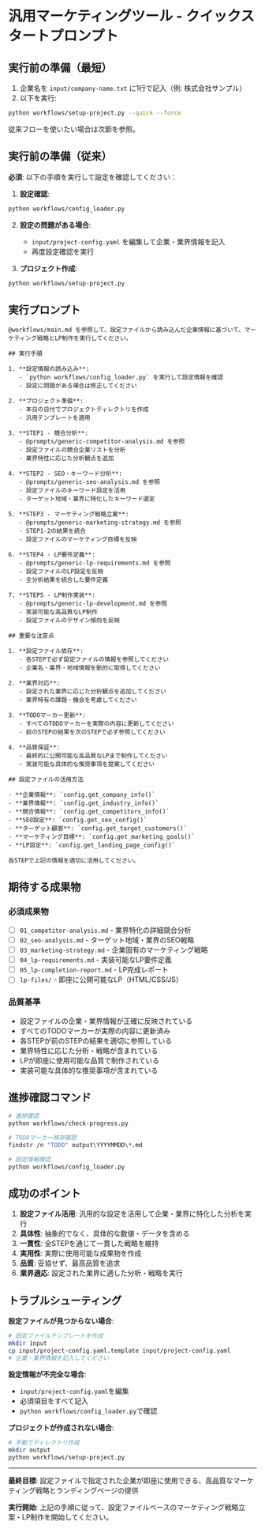 # 汎用マーケティングツール - クイックスタートプロンプト

## 実行前の準備（最短）

1. 企業名を `input/company-name.txt` に1行で記入（例: 株式会社サンプル）
2. 以下を実行:
```bash
python workflows/setup-project.py --quick --force
```

従来フローを使いたい場合は次節を参照。

## 実行前の準備（従来）

**必須**: 以下の手順を実行して設定を確認してください：

1. **設定確認**:
```bash
python workflows/config_loader.py
```

2. **設定の問題がある場合**:
   - `input/project-config.yaml` を編集して企業・業界情報を記入
   - 再度設定確認を実行

3. **プロジェクト作成**:
```bash
python workflows/setup-project.py
```

## 実行プロンプト

```
@workflows/main.md を参照して、設定ファイルから読み込んだ企業情報に基づいて、マーケティング戦略とLP制作を実行してください。

## 実行手順

1. **設定情報の読み込み**: 
   - `python workflows/config_loader.py` を実行して設定情報を確認
   - 設定に問題がある場合は修正してください

2. **プロジェクト準備**: 
   - 本日の日付でプロジェクトディレクトリを作成
   - 汎用テンプレートを適用

3. **STEP1 - 競合分析**: 
   - @prompts/generic-competitor-analysis.md を参照
   - 設定ファイルの競合企業リストを分析
   - 業界特性に応じた分析観点を追加

4. **STEP2 - SEO・キーワード分析**: 
   - @prompts/generic-seo-analysis.md を参照
   - 設定ファイルのキーワード設定を活用
   - ターゲット地域・業界に特化したキーワード選定

5. **STEP3 - マーケティング戦略立案**: 
   - @prompts/generic-marketing-strategy.md を参照
   - STEP1-2の結果を統合
   - 設定ファイルのマーケティング目標を反映

6. **STEP4 - LP要件定義**: 
   - @prompts/generic-lp-requirements.md を参照
   - 設定ファイルのLP設定を反映
   - 全分析結果を統合した要件定義

7. **STEP5 - LP制作実装**: 
   - @prompts/generic-lp-development.md を参照
   - 実装可能な高品質なLP制作
   - 設定ファイルのデザイン傾向を反映

## 重要な注意点

1. **設定ファイル依存**: 
   - 各STEPで必ず設定ファイルの情報を参照してください
   - 企業名・業界・地域情報を動的に取得してください

2. **業界対応**: 
   - 設定された業界に応じた分析観点を追加してください
   - 業界特有の課題・機会を考慮してください

3. **TODOマーカー更新**: 
   - すべてのTODOマーカーを実際の内容に更新してください
   - 前のSTEPの結果を次のSTEPで必ず参照してください

4. **品質保証**: 
   - 最終的に公開可能な高品質なLPまで制作してください
   - 実装可能な具体的な推奨事項を提案してください

## 設定ファイルの活用方法

- **企業情報**: `config.get_company_info()`
- **業界情報**: `config.get_industry_info()`
- **競合情報**: `config.get_competitors_info()`
- **SEO設定**: `config.get_seo_config()`
- **ターゲット顧客**: `config.get_target_customers()`
- **マーケティング目標**: `config.get_marketing_goals()`
- **LP設定**: `config.get_landing_page_config()`

各STEPで上記の情報を適切に活用してください。
```

## 期待する成果物

### 必須成果物
- [ ] `01_competitor-analysis.md` - 業界特化の詳細競合分析
- [ ] `02_seo-analysis.md` - ターゲット地域・業界のSEO戦略
- [ ] `03_marketing-strategy.md` - 企業固有のマーケティング戦略
- [ ] `04_lp-requirements.md` - 実装可能なLP要件定義
- [ ] `05_lp-completion-report.md` - LP完成レポート
- [ ] `lp-files/` - 即座に公開可能なLP（HTML/CSS/JS）

### 品質基準
- 設定ファイルの企業・業界情報が正確に反映されている
- すべてのTODOマーカーが実際の内容に更新済み
- 各STEPが前のSTEPの結果を適切に参照している
- 業界特性に応じた分析・戦略が含まれている
- LPが即座に使用可能な品質で制作されている
- 実装可能な具体的な推奨事項が含まれている

## 進捗確認コマンド

```bash
# 進捗確認
python workflows/check-progress.py

# TODOマーカー残存確認
findstr /n "TODO" output\YYYYMMDD\*.md

# 設定情報確認
python workflows/config_loader.py
```

## 成功のポイント

1. **設定ファイル活用**: 汎用的な設定を活用して企業・業界に特化した分析を実行
2. **具体性**: 抽象的でなく、具体的な数値・データを含める
3. **一貫性**: 全STEPを通じて一貫した戦略を維持
4. **実用性**: 実際に使用可能な成果物を作成
5. **品質**: 妥協せず、最高品質を追求
6. **業界適応**: 設定された業界に適した分析・戦略を実行

## トラブルシューティング

**設定ファイルが見つからない場合**:
```bash
# 設定ファイルテンプレートを作成
mkdir input
cp input/project-config.yaml.template input/project-config.yaml
# 企業・業界情報を記入してください
```

**設定情報が不完全な場合**:
- `input/project-config.yaml`を編集
- 必須項目をすべて記入
- `python workflows/config_loader.py`で確認

**プロジェクトが作成されない場合**:
```bash
# 手動でディレクトリ作成
mkdir output
python workflows/setup-project.py
```

---

**最終目標**: 設定ファイルで指定された企業が即座に使用できる、高品質なマーケティング戦略とランディングページの提供

**実行開始**: 上記の手順に従って、設定ファイルベースのマーケティング戦略立案・LP制作を開始してください。